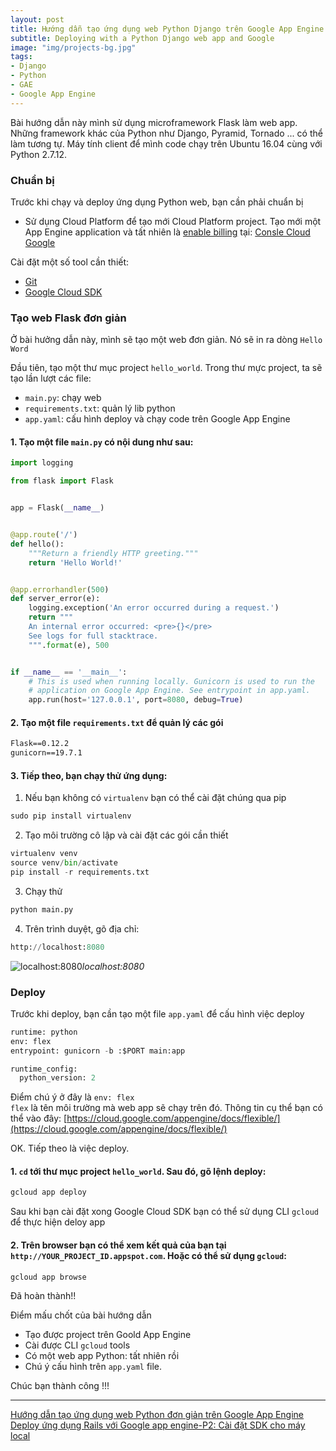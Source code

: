 ```yaml
---
layout: post
title: Hướng dẫn tạo ứng dụng web Python Django trên Google App Engine 
subtitle: Deploying with a Python Django web app and Google
image: "img/projects-bg.jpg"
tags:
- Django
- Python
- GAE
- Google App Engine 
---
```


Bài hướng dẫn này mình sử dụng microframework Flask làm web app. Những framework khác của Python như Django, Pyramid, Tornado ... có thể làm tương tự. Máy tính client để mình code chạy trên Ubuntu 16.04 cùng với Python 2.7.12.

### Chuẩn bị

Trước khi chạy và deploy ứng dụng Python web, bạn cần phải chuẩn bị

- Sử dụng Cloud Platform để tạo mới Cloud Platform project. Tạo mới một App Engine application và tất nhiên là [enable billing](https://cloud.google.com/billing/docs/how-to/modify-project) tại: [Consle Cloud Google](https://console.cloud.google.com/appengine)

Cài đặt một số tool cần thiết:
- [Git](https://git-scm.com)
- [Google Cloud SDK](https://cloud.google.com/sdk/docs/)


### Tạo web Flask đơn giản

Ở bài hưởng dẫn này, mình sẽ tạo một web đơn giản. Nó sẽ in ra dòng `Hello Word`

Đầu tiên, tạo một thư mục project `hello_world`. Trong thư mực project, ta sẽ tạo lần lượt các file:
- `main.py`: chạy web
- `requirements.txt`: quản lý lib python
- `app.yaml`: cấu hình deploy và chạy code trên Google App Engine

#### 1. Tạo một file `main.py` có nội dung như sau:
```python
import logging

from flask import Flask


app = Flask(__name__)


@app.route('/')
def hello():
    """Return a friendly HTTP greeting."""
    return 'Hello World!'


@app.errorhandler(500)
def server_error(e):
    logging.exception('An error occurred during a request.')
    return """
    An internal error occurred: <pre>{}</pre>
    See logs for full stacktrace.
    """.format(e), 500


if __name__ == '__main__':
    # This is used when running locally. Gunicorn is used to run the
    # application on Google App Engine. See entrypoint in app.yaml.
    app.run(host='127.0.0.1', port=8080, debug=True)
```

#### 2. Tạo một file `requirements.txt` để quản lý các gói
```txt
Flask==0.12.2
gunicorn==19.7.1
```

#### 3. Tiếp theo, bạn chạy thử ứng dụng:

1. Nếu bạn không có `virtualenv` bạn có thể cài đặt chúng qua pip
```python
sudo pip install virtualenv
```

2. Tạo môi trường cô lập và cài đặt các gói cần thiết
```python
virtualenv venv
source venv/bin/activate
pip install -r requirements.txt
```

3. Chạy thử
```python
python main.py
```

4. Trên trình duyệt, gõ địa chỉ:
```python
http://localhost:8080
```

![localhost:8080](https://boxxv.github.io/img/posts/d2565015-fab5-4302-8879-a274c7ee7318.png "localhost")_localhost:8080_

### Deploy
Trước khi deploy, bạn cần tạo một file `app.yaml` để cấu hình việc deploy
```python
runtime: python
env: flex
entrypoint: gunicorn -b :$PORT main:app

runtime_config:
  python_version: 2
```

Điểm chú ý ở đây là `env: flex`  
`flex` là tên môi trường mà web app sẽ chạy trên đó. Thông tin cụ thể bạn có thể vào đây: [https://cloud.google.com/appengine/docs/flexible/](https://cloud.google.com/appengine/docs/flexible/)

OK. Tiếp theo là việc deploy.

#### 1. `cd` tới thư mục project `hello_world`. Sau đó, gõ lệnh deploy:
```bat
gcloud app deploy
```

Sau khi bạn cài đặt xong Google Cloud SDK bạn có thể sử dụng CLI `gcloud` để thực hiện deloy app

#### 2. Trên browser bạn có thể xem kết quả của bạn tại `http://YOUR_PROJECT_ID.appspot.com`. Hoặc có thể sử dụng `gcloud`:
```bat
gcloud app browse
```

Đã hoàn thành!!

Điểm mấu chốt của bài hướng dẫn
- Tạo được project trên Goold App Engine
- Cài được CLI `gcloud` tools
- Có một web app Python: tất nhiên rồi
- Chú ý cấu hình trên `app.yaml` file.

Chúc bạn thành công !!!

-----
[Hướng dẫn tạo ứng dụng web Python đơn giản trên Google App Engine](https://viblo.asia/p/huong-dan-tao-ung-dung-web-python-don-gian-tren-google-app-engine-QpmleARnlrd)  
[Deploy ứng dụng Rails với Google app engine-P2: Cài đặt SDK cho máy local](https://viblo.asia/p/deploy-ung-dung-rails-voi-google-app-engine-p2-cai-dat-sdk-cho-may-local-63vKjbGVK2R)  

